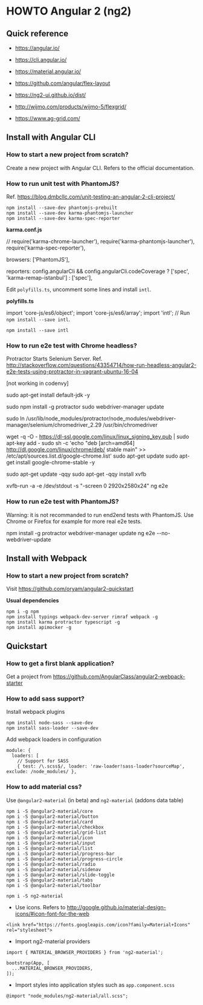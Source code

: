 # HOWTO Angular 2 (ng2)

## Quick reference

- https://angular.io/
- https://cli.angular.io/
- https://material.angular.io/
- https://github.com/angular/flex-layout

- https://ng2-ui.github.io/dist/
- http://wijmo.com/products/wijmo-5/flexgrid/
- https://www.ag-grid.com/


## Install with Angular CLI

### How to start a new project from scratch?

Create a new project with Angular CLI. Refers to the official documentation.

### How to run unit test with PhantomJS?

Ref. https://blog.dmbcllc.com/unit-testing-an-angular-2-cli-project/

```
npm install --save-dev phantomjs-prebuilt
npm install --save-dev karma-phantomjs-launcher
npm install --save-dev karma-spec-reporter
```


**karma.conf.js**

// require('karma-chrome-launcher'),
require('karma-phantomjs-launcher'),
require('karma-spec-reporter'),

browsers: ['PhantomJS'],

reporters: config.angularCli && config.angularCli.codeCoverage
          ? ['spec', 'karma-remap-istanbul']
          : ['spec'],



Edit `polyfills.ts`, uncomment some lines and install `intl`.

**polyfills.ts**

import 'core-js/es6/object';
import 'core-js/es6/array';
import 'intl';  // Run `npm install --save intl`.

```
npm install --save intl
```


### How to run e2e test with Chrome headless?

Protractor Starts Selenium Server. 
Ref. http://stackoverflow.com/questions/43354714/how-run-headless-angular2-e2e-tests-using-protractor-in-vagrant-ubuntu-16-04

[not working in codenvy]

sudo apt-get install default-jdk -y

sudo npm install -g protractor
sudo webdriver-manager update

sudo ln /usr/lib/node_modules/protractor/node_modules/webdriver-manager/selenium/chromedriver_2.29 /usr/bin/chromedriver

wget -q -O - https://dl-ssl.google.com/linux/linux_signing_key.pub | sudo apt-key add -
sudo sh -c 'echo "deb [arch=amd64] http://dl.google.com/linux/chrome/deb/ stable main" >> /etc/apt/sources.list.d/google-chrome.list'
sudo apt-get update
sudo apt-get install google-chrome-stable -y

sudo apt-get update -qqy
sudo apt-get -qqy install xvfb

xvfb-run -a -e /dev/stdout -s "-screen 0 2920x2580x24" ng e2e


### How to run e2e test with PhantomJS?

Warning: it is not recommanded to run end2end tests with PhantomJS. Use Chrome or Firefox for example for more real e2e tests.

npm install -g protractor
webdriver-manager update
ng e2e --no-webdriver-update


## Install with Webpack

### How to start a new project from scratch?

Visit https://github.com/oryam/angular2-quickstart

**Usual dependencies**

```
npm i -g npm
npm install typings webpack-dev-server rimraf webpack -g
npm install karma protractor typescript -g
npm install apimocker -g
```

## Quickstart

### How to get a first blank application?

Get a project from https://github.com/AngularClass/angular2-webpack-starter

### How to add sass support?

Install webpack plugins
```
npm install node-sass --save-dev
npm install sass-loader --save-dev
```

Add webpack loaders in configuration
```
module: {
  loaders: [
    // Support for SASS
    { test: /\.scss$/, loader: 'raw-loader!sass-loader?sourceMap', exclude: /node_modules/ },
```

### How to add material css?

Use `@angular2-material` (in beta) and `ng2-material` (addons data table)
```
npm i -S @angular2-material/core
npm i -S @angular2-material/button
npm i -S @angular2-material/card
npm i -S @angular2-material/checkbox
npm i -S @angular2-material/grid-list
npm i -S @angular2-material/icon
npm i -S @angular2-material/input
npm i -S @angular2-material/list
npm i -S @angular2-material/progress-bar
npm i -S @angular2-material/progress-circle
npm i -S @angular2-material/radio
npm i -S @angular2-material/sidenav
npm i -S @angular2-material/slide-toggle
npm i -S @angular2-material/tabs
npm i -S @angular2-material/toolbar

npm i -S ng2-material
```
- Use icons. Refers to http://google.github.io/material-design-icons/#icon-font-for-the-web
```
<link href="https://fonts.googleapis.com/icon?family=Material+Icons" rel="stylesheet">
```

- Import ng2-material providers
```
import { MATERIAL_BROWSER_PROVIDERS } from 'ng2-material';

bootstrap(App, [
  ...MATERIAL_BROWSER_PROVIDERS,
]);
```
- Import styles into application styles such as `app.component.scss`
```
@import "node_modules/ng2-material/all.scss";
```